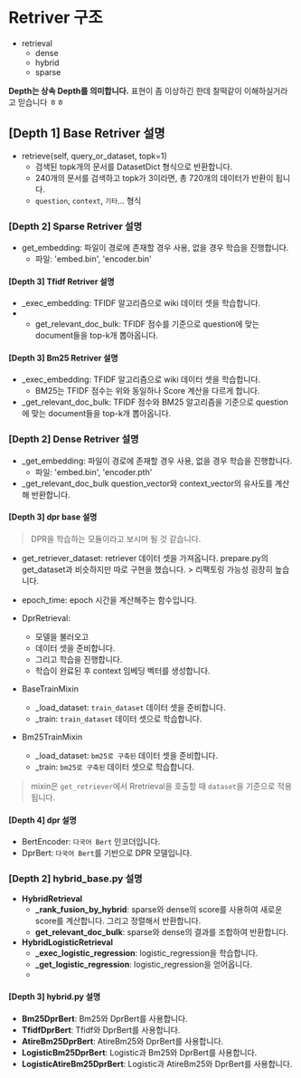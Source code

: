 # Retriver 구조

- retrieval
    - dense
    - hybrid
    - sparse


**Depth는 상속 Depth를 의미합니다.** 표현이 좀 이상하긴 한데 찰떡같이 이해하실거라고 믿습니다 ㅎㅎ

## [Depth 1] Base Retriver 설명

- retrieve(self, query_or_dataset, topk=1)
    - 검색된 topk개의 문서를 DatasetDict 형식으로 반환합니다.
    - 240개의 문서를 검색하고 topk가 3이라면, 총 720개의 데이터가 반환이 됩니다.
    - `question`, `context`, `기타`... 형식

### [Depth 2] Sparse Retriver 설명

- get\_embedding: 파일이 경로에 존재할 경우 사용, 없을 경우 학습을 진행합니다.
    - 파일: 'embed.bin', 'encoder.bin'

#### [Depth 3] Tfidf Retriver 설명

- \_exec_embedding: TFIDF 알고리즘으로 wiki 데이터 셋을 학습합니다.
- - get_relevant_doc_bulk: TFIDF 점수를 기준으로 question에 맞는 document들을 top-k개 뽑아옵니다.

#### [Depth 3] Bm25 Retriver 설명

- \_exec_embedding: TFIDF 알고리즘으로 wiki 데이터 셋을 학습합니다.
    - BM25는 TFIDF 점수는 위와 동일하나 Score 계산을 다르게 합니다.
- \_get_relevant_doc_bulk: TFIDF 점수와 BM25 알고리즘을 기준으로 question에 맞는 document들을 top-k개 뽑아옵니다.

### [Depth 2] Dense Retriver 설명

- \_get_embedding: 파일이 경로에 존재할 경우 사용, 없을 경우 학습을 진행합니다.
    - 파일: 'embed.bin', 'encoder.pth'
- \_get_relevant_doc_bulk question_vector와 context_vector의 유사도를 계산해 반환합니다.

#### [Depth 3] dpr base 설명

> DPR을 학습하는 모듈이라고 보시며 될 것 같습니다.

- get_retriever_dataset: retriever 데이터 셋을 가져옵니다. prepare.py의 get_dataset과 비슷하지만 따로 구현을 했습니다. > 리팩토링 가능성 굉장히 높습니다.
- epoch_time: epoch 시간을 계산해주는 함수입니다.
- DprRetrieval: 
    - 모델을 불러오고
    - 데이터 셋을 준비합니다.
    - 그리고 학습을 진행합니다.
    - 학습이 완료된 후 context 임베딩 벡터를 생성합니다.

- BaseTrainMixin
    - \_load_dataset: `train_dataset` 데이터 셋을 준비합니다.
    - \_train: `train_dataset` 데이터 셋으로 학습합니다.

- Bm25TrainMixin
    - \_load_dataset: `bm25로 구축된` 데이터 셋을 준비합니다.
    - \_train: `bm25로 구축된` 데이터 셋으로 학습합니다.

> mixin은 `get_retriever`에서 Rretrieval을 호출할 때 `dataset`을 기준으로 적용됩니다.

#### [Depth 4] dpr 설명

- BertEncoder: `다국어 Bert` 인코더입니다.
- DprBert: `다국어 Bert`를 기반으로 DPR 모델입니다.

### [Depth 2] hybrid_base.py 설명

- **HybridRetrieval**
   - **\_rank_fusion_by_hybrid**: sparse와 dense의 score를 사용하여 새로운 score를 계산합니다. 그리고 정렬해서 반환합니다.
   - **get_relevant_doc_bulk**: sparse와 dense의 결과를 조합하여 반환합니다.
- **HybridLogisticRetrieval**
   - **_exec_logistic_regression**: logistic_regression을 학습합니다.
   - **_get_logistic_regression**: logistic_regression을 얻어옵니다.
   - 

#### [Depth 3] hybrid.py 설명

- **Bm25DprBert**: Bm25와 DprBert를 사용합니다.
- **TfidfDprBert**:  Tfidf와 DprBert를 사용합니다.
- **AtireBm25DprBert**: AtireBm25와 DprBert를 사용합니다.
- **LogisticBm25DprBert**: Logistic과 Bm25와 DprBert를 사용합니다.
- **LogisticAtireBm25DprBert**: Logistic과 AtireBm25와 DprBert를 사용합니다.
